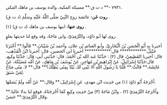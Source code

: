 ٧٩٣١ -** د ت ق:** مسيكة المكية، والدة يوسف بن ماهك المكي.

**روت عَن:** عائشة زوج النَّبِيّ صَلَّى اللَّهُ عَلَيْهِ وسَلَّمَ (د ت ق) .

**روى عنها:** ابنها يوسف بن ماهك (د ت ق) (١) .

روى لها أبو دَاوُد، والتِّرْمِذِيّ، وابن مَاجَهْ، وقد وقع لنا حديثها بعلوٍ.

أخبرنا بِهِ أَبُو الْحَسَنِ بْنُ الْبُخَارِيِّ، وأبو الغنائم بْن علان، وأحمد بْنُ شَيْبَانَ،** قَالُوا:** أَخْبَرَنَا حَنْبَلُ،************ قال:************ أخبرنا ابن الحصين، قال: أخبرنا ابْنُ الْمُذْهِب، قال: أخبرنا القَطِيعِيّ، قال (٢) : حَدَّثَنَا عَبد الله بْن أَحْمَدَ، قال: حَدَّثني أبي، قال: حَدَّثَنَا وكيع، قال:حَدَّثَنَا إِسْرَائِيلُ، عَنْ إِبْرَاهِيمَ بْنِ مُهَاجِرٍ، عَنْ يُوسُفَ بْنِ مَاهِكٍ، عَنْ أُمِّه مُسَيْكَةَ، عَنْ عَائِشَةَ،** قَالَتْ:** قُلْنَا يَا رَسُولَ اللَّهِ أَلا نَبْنِي لَكَ بَيْتًا بِمِنًى يُظِلُّكَ؟** قال:** لا. مِنًى مَنَاخٌ لِمَنْ سَبَقَ.

أَخْرَجَهُ أَبُو دَاوُدَ (١) من حَدِيث ابْن مهدي، عَنِ إِسْرَائِيلَ،** وَقَال:** عَنْ أُمِّه ولَمْ يُسَمِّهَا.

وأَخْرَجَهُ التِّرْمِذِيّ (٢) ، وابْنُ مَاجَهْ (٣) مِنْ حَدِيثِ وكِيعٍ كَمَا أَخْرَجَنَاهُ، فوقع لنا بدلا عاليا،** وَقَال التِّرْمِذِيّ:** حَسَنٌ.